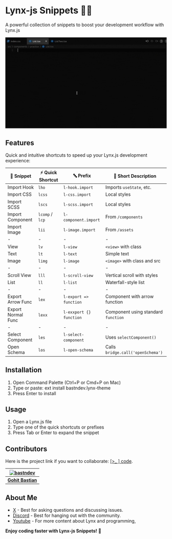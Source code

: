 # Lynx-js Snippets 🐱‍👤

A powerful collection of snippets to boost your development workflow with Lynx.js

![Use Extension](images/use-snippets.gif)

## Features

Quick and intuitive shortcuts to speed up your Lynx.js development experience:

| 🧩 Snippet         | ⚡ Quick Shortcut | 🔤 Prefix               | 📝 Short Description                |
| ------------------ | ----------------- | ----------------------- | ----------------------------------- |
| Import Hook        | `lho`             | `l-hook.import`         | Imports `useState`, etc.            |
| Import CSS         | `lcss`            | `l-css.import`          | Local styles                        |
| Import SCSS        | `lscs`            | `l-scss.import`         | Local styles                        |
| Import Component   | `lcomp` / `lcp`   | `l-component.import`    | From `/components`                  |
| Import Image       | `lii`             | `l-image.import`        | From `/assets`                      |
| -                  | -                 | -                       | -                                   |
| View               | `lv`              | `l-view`                | `<view>` with class                 |
| Text               | `lt`              | `l-text`                | Simple text                         |
| Image              | `limg`            | `l-image`               | `<image>` with class and src        |
| -                  | -                 | -                       | -                                   |
| Scroll View        | `lll`             | `l-scroll-view`         | Vertical scroll with styles         |
| List               | `ll`              | `l-list`                | Waterfall-style list                |
| -                  | -                 | -                       | -                                   |
| Export Arrow Func  | `lex`             | `l-export => function`  | Component with arrow function       |
| Export Normal Func | `lexx`            | `l-exxport {} function` | Component using standard `function` |
| -                  | -                 | -                       | -                                   |
| Select Component   | `les`             | `l-select-component`    | Uses `selectComponent()`            |
| Open Schema        | `los`             | `l-open-schema`         | Calls `bridge.call('openSchema')`   |

## Installation

1. Open Command Palette (Ctrl+P or Cmd+P on Mac)
2. Type or paste: ext install bastndev.lynx-theme
3. Press Enter to install

## Usage

1. Open a Lynx.js file
2. Type one of the quick shortcuts or prefixes
3. Press Tab or Enter to expand the snippet

## Contributors

Here is the project link if you want to collaborate: [[>\_ ] code](https://github.com/bastndev/Lynx-keymap).

| [![bastndev](https://github.com/bastndev.png?size=100)](https://github.com/bastndev) |
| :----------------------------------------------------------------------------------: |
|                   **[Gohit Bastian](https://github.com/bastndev)**                   |

## About Me

- [X](https://twitter.com/bastndev) - Best for asking questions and discussing issues.
- [Discord](https://discord.com/invite/bgzvzP6aZH) - Best for hanging out with the community.
- [Youtube](https://www.youtube.com/@bastndev) - For more content about Lynx and programming,

**Enjoy coding faster with Lynx-js Snippets!** 🚀
